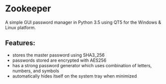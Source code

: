 # Zookeeper
A simple GUI password manager in Python 3.5 using QT5 for the Windows & Linux platform.

## Features:
- stores the master password using SHA3_256
- passwords stored are encrypted with AES256
- has a strong password generator which uses combination of letters, numbers, and symbols
- automatically hides itself on the system tray when minimized
